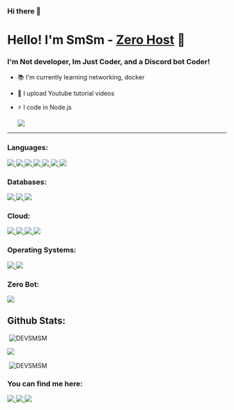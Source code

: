 ### Hi there 👋

<!--
**DEVSMSM/DEVSMSM** is a ✨ _special_ ✨ repository because its `README.md` (this file) appears on your GitHub profile.

Here are some ideas to get you started:

- 🔭 I’m currently working on ...
- 🌱 I’m currently learning ...
- 👯 I’m looking to collaborate on ...
- 🤔 I’m looking for help with ...
- 💬 Ask me about ...
- 📫 How to reach me: ...
- 😄 Pronouns: ...
- ⚡ Fun fact: ...
-->
# Hello! I'm SmSm - [Zero Host](https://youtube.com/channel/UC5MlHXKEdpVhjhZ55NZq_3Q) 👋

### I'm Not developer, Im Just Coder, and a Discord bot Coder!
- 📚 I'm currently learning networking, docker
- 🎥 I upload Youtube tutorial videos
- ⚡ I code in Node.js


  <a href="https://discord.gg/z-h"><img src="https://discord.com/api/guilds/496754973883760650/widget.png?style=banner2"></a>

***



### Languages:
<a href="https://nodejs.org/" target="_blank"> <img src="https://img.shields.io/badge/Node.js-43853D?style=for-the-badge&logo=node.js&logoColor=white" /> </a>
<a href="https://www.javascript.com/" target="_blank"> <img src="https://img.shields.io/badge/JavaScript-323330?style=for-the-badge&logo=javascript&logoColor=F7DF1E"/> </a>
<a href="https://developer.mozilla.org/de/docs/Learn/Getting_started_with_the_web/HTML_basics" target="_blank"> <img src="https://img.shields.io/badge/HTML5-E34F26?style=for-the-badge&logo=html5&logoColor=white"/> </a>
<a href="https://developer.mozilla.org/de/docs/Web/CSS" target="_blank"> <img src="https://img.shields.io/badge/CSS3-1572B6?style=for-the-badge&logo=css3&logoColor=white"/> </a>
<a href="https://www.python.org/" target="_blank"> <img src="https://img.shields.io/badge/Python-FFD43B?style=for-the-badge&logo=python&logoColor=darkgreen"/> </a>
<a href="https://www.java.com/" target="_blank"> <img src="https://img.shields.io/badge/Java-ED8B00?style=for-the-badge&logo=java&logoColor=white"/> </a>
<a href="https://www.json.org/json-en.html" target="_blank"> <img src="https://img.shields.io/badge/json-5E5C5C?style=for-the-badge&logo=json&logoColor=white"/> </a>

### Databases:
<a href="https://www.mysql.com/" target="_blank"> <img src="https://img.shields.io/badge/MySQL-00000F?style=for-the-badge&logo=mysql&logoColor=white"/> </a>
<a href="https://www.mongodb.com/" target="_blank"> <img src="https://img.shields.io/badge/MongoDB-white?style=for-the-badge&logo=mongodb&logoColor=4EA94B"/> </a>
<a href="https://www.sqlite.org/index.html" target="_blank"> <img src="https://img.shields.io/badge/SQLite-07405E?style=for-the-badge&logo=sqlite&logoColor=white"/> </a>

### Cloud:
<a href="https://www.netlify.com/" target="_blank"> <img src="https://img.shields.io/badge/Netlify-00C7B7?style=for-the-badge&logo=netlify&logoColor=white" /> </a>
<a href="https://www.heroku.com/" target="_blank"> <img src="https://img.shields.io/badge/Heroku-430098?style=for-the-badge&logo=heroku&logoColor=white" /> </a>
<a href="https://www.railway.app/" target="_blank"> <img src="https://img.shields.io/badge/Railway-App232F3E?style=for-the-badge&logo=railway-app&logoColor=white" /> </a>
<a href="https://cloud.google.com/" target="_blank"> <img src="https://img.shields.io/badge/Google_Cloud-4285F4?style=for-the-badge&logo=google-cloud&logoColor=white" /> </a>

### Operating Systems:
<a href="https://www.microsoft.com/en-us/windows" target="_blank"> <img src="https://img.shields.io/badge/Windows-0078D6?style=for-the-badge&logo=windows&logoColor=white" /> </a>
<a href="https://linuxmint.com/" target="_blank"> <img src="https://img.shields.io/badge/Linux_Mint-87CF3E?style=for-the-badge&logo=linux-mint&logoColor=white" /> </a>

### Zero Bot:
<a href="https://top.gg/bot/518848646016401434">
  <img src="https://top.gg/api/widget/518848646016401434.svg">
</a>


## Github Stats:
<p>&nbsp;<img align="center" src="https://github-readme-stats.vercel.app/api?username=DEVSMSM&show_icons=true&hide_border=true&bg_color=0d1117&text_color=ffffff&icon_color=ffffff&title_color=ffffff&locale=en" alt="DEVSMSM" /></p <div align = "center"> <img src = "https://discord.c99.nl/widget/theme-2/349942964904001546.png"></div>
<br><p>&nbsp;<img align="center" src="https://github-readme-stats.vercel.app/api/top-langs/?username=DEVSMSM&show_icons=true&hide_border=true&bg_color=0d1117&text_color=ffffff&icon_color=ffffff&title_color=ffffff&locale=en" alt="DEVSMSM" /></p>

### You can find me here:
<a href="https://discord.gg/RMEQSbMtEk" target="_blank"> <img src="https://img.shields.io/badge/Discord-7289DA?style=for-the-badge&logo=discord&logoColor=white" /> </a>
<a href="mailto: notzero0@hotmail.com"> <img src="https://img.shields.io/badge/Gmail-D14836?style=for-the-badge&logo=gmail&logoColor=white" /> </a>
<a href="https://youtube.com/channel/UC5MlHXKEdpVhjhZ55NZq_3Q" target="_blank"> <img src="https://img.shields.io/badge/YouTube-FF0000?style=for-the-badge&logo=youtube&logoColor=white" /> </a>

